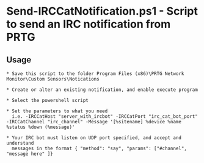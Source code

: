 # Send-IRCCatNotification.ps1 - Script to send an IRC notification from PRTG

## Usage

	* Save this script to the folder Program Files (x86)\PRTG Network Monitor\Custom Sensors\Notications

	* Create or alter an existing notification, and enable execute program

	* Select the powershell script
	
	* Set the parameters to what you need
	  i.e. -IRCCatHost "server_with_ircbot" -IRCCatPort "irc_cat_bot_port" -IRCCatChannel "irc_channel" -Message '[%sitename] %device %name %status %down (%message)'

	* Your IRC bot must listen on UDP port specified, and accept and understand
	  messages in the format { "method": "say", "params": ["#channel", "message here" ]}
